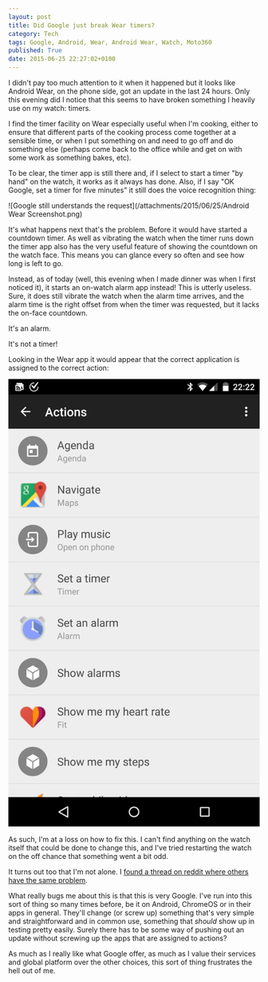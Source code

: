 ```yaml
---
layout: post
title: Did Google just break Wear timers?
category: Tech
tags: Google, Android, Wear, Android Wear, Watch, Moto360
published: True
date: 2015-06-25 22:27:02+0100
---
```


I didn't pay too much attention to it when it happened but it looks like
Android Wear, on the phone side, got an update in the last 24 hours. Only
this evening did I notice that this seems to have broken something I heavily
use on my watch: timers.

I find the timer facility on Wear especially useful when I'm cooking, either
to ensure that different parts of the cooking process come together at a
sensible time, or when I put something on and need to go off and do something
else (perhaps come back to the office while and get on with some work as
something bakes, etc).

To be clear, the timer app is still there and, if I select to start a timer
"by hand" on the watch, it works as it always has done. Also, if I say
"OK Google, set a timer for five minutes" it still does the voice recognition
thing:

![Google still understands the request](/attachments/2015/06/25/Android Wear Screenshot.png)

It's what happens next that's the problem. Before it would have started a
countdown timer. As well as vibrating the watch when the timer runs down the
timer app also has the very useful feature of showing the countdown on the watch
face. This means you can glance every so often and see how long is left to go.

Instead, as of today (well, this evening when I made dinner was when I first
noticed it), it starts an on-watch alarm app instead! This is utterly useless.
Sure, it does still vibrate the watch when the alarm time arrives, and the
alarm time is the right offset from when the timer was requested, but it
lacks the on-face countdown.

It's an alarm.

It's not a timer!

Looking in the Wear app it would appear that the correct application is
assigned to the correct action:

![Google still understands the request](/attachments/2015/06/25/Screenshot_2015-06-25-22-22-03.png)

As such, I'm at a loss on how to fix this. I can't find anything on the watch
itself that could be done to change this, and I've tried restarting the
watch on the off chance that something went a bit odd.

It turns out too that I'm not alone. I
[found a thread on reddit where others have the same problem](https://www.reddit.com/r/AndroidWear/comments/3b3cu8/i_cant_set_a_timer_via_voice/).

What really bugs me about this is that this is very Google. I've run into this
sort of thing so many times before, be it on Android, ChromeOS or in their
apps in general. They'll change (or screw up) something that's very simple and
straightforward and in common use, something that _should_ show up in
testing pretty easily. Surely there has to be some way of pushing out an update
without screwing up the apps that are assigned to actions?

As much as I really like what Google offer, as much as I value their services
and global platform over the other choices, this sort of thing frustrates the
hell out of me.

[//]: # (2015-06-25-did-google-just-break-wear-timers.md ends here)
